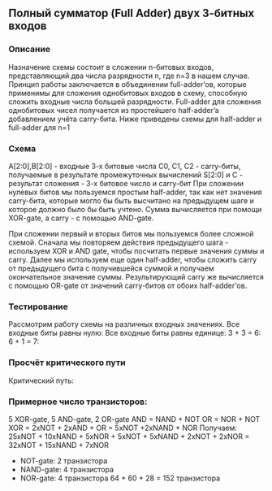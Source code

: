 ## Полный сумматор (Full Adder) двух 3-битных входов

### Описание 
Назначение схемы состоит в сложении n-битовых входов,
представляющий два числа разрядности n, где n=3 в нашем случае.
Принцип работы заключается в объединении full-adder’ов, которые
применимы для сложения однобитовых входов в схему, способную сложить
входные числа большей разрядности. Full-adder для сложения
однобитовых чисел получается из простейшего half-adder’a добавлением
учёта carry-бита. Ниже приведены схемы для half-adder и full-adder для
n=1
<pic>

### Схема
A[2:0],B[2:0] - входные 3-х битовые числа
С0, С1, С2 - carry-биты, получаемые в результате промежуточных
вычислений
S[2:0] и C - результат сложения - 3-х битовое число и carry-бит
При сложении нулевых битов мы пользуемся простым half-adder, так
как нет значения carry-бита, которые могло бы быть высчитано на
предыдущем шаге и которое должно было бы быть учтено. Сумма
вычисляется при помощи XOR-gate, а carry - с помощью AND-gate.
<pic>

При сложении первый и вторых битов мы пользуемся более сложной
схемой. Сначала мы повторяем действия предыдущего шага - используем
XOR и AND gate, чтобы посчитать первые значения суммы и carry. Далее
мы используем еще один half-adder, чтобы сложить carry от предыдущего
бита с получившейся суммой и получаем окончательное значение суммы.
Результирующий сarry же вычисляется с помощью OR-gate от значений
сarry-битов от обоих half-adder’ов.

### Тестирование
Рассмотрим работу схемы на различных входных значениях.
Все входные биты равны нулю:
<pic>
Все входные биты равны единице:
<pic>
3 + 3 = 6:
<pic>
6 + 1 = 7:
<pic>

### Просчёт критического пути
Критический путь:
<pic>

### Примерное число транзисторов:
5 XOR-gate, 5 AND-gate, 2 OR-gate
AND = NAND + NOT
OR = NOR + NOT
XOR = 2xNOT + 2xAND + OR = 5xNOT +2xNAND + NOR
Получаем: 25xNOT + 10xNAND + 5xNOR + 5xNOT + 5xNAND +
2xNOT + 2xNOR = 32xNOT + 15xNAND + 7xNOR
- NOT-gate: 2 транзистора
- NAND-gate: 4 транзистора
- NOR-gate: 4 транзистора
64 + 60 + 28 = 152 транзистора
